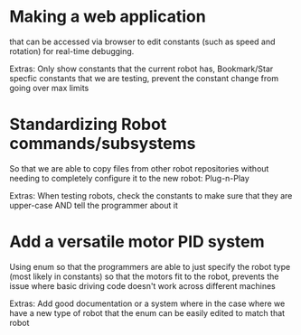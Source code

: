 # Making a web application

that can be accessed via browser to edit constants (such as speed and rotation) for real-time debugging.

Extras: Only show constants that the current robot has, Bookmark/Star specfic constants that we are testing, prevent the constant change from going over max limits

# Standardizing Robot commands/subsystems

So that we are able to copy files from other robot repositories without needing to completely configure it to the new robot: Plug-n-Play

Extras: When testing robots, check the constants to make sure that they are upper-case AND tell the programmer about it

# Add a versatile motor PID system
Using enum so that the programmers are able to just specify the robot type (most likely in constants) so that the motors fit to the robot, prevents the issue where basic driving code doesn't work across different machines

Extras: Add good documentation or a system where in the case where we have a new type of robot that the enum can be easily edited to match that robot
